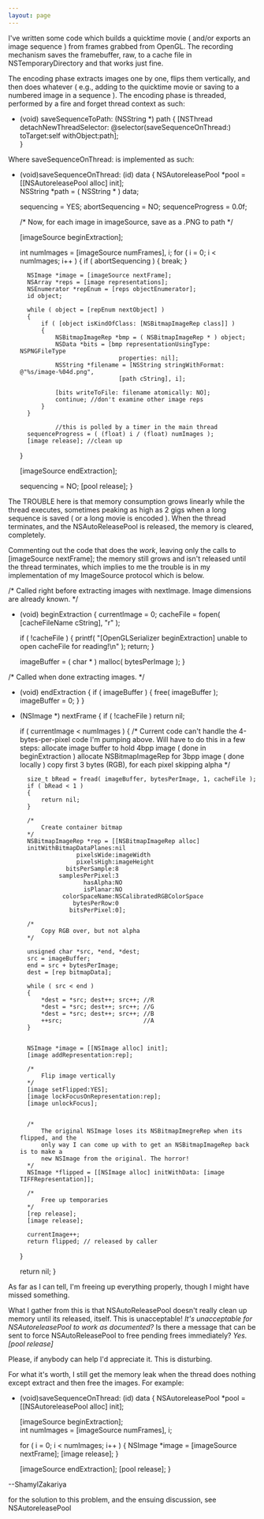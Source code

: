 ```yaml
---
layout: page
---
```


I've written some code which builds a quicktime movie ( and/or exports an image sequence ) from frames grabbed from OpenGL. The recording mechanism saves the framebuffer, raw, to a cache file in NSTemporaryDirectory and that works just fine.

The encoding phase extracts images one by one, flips them vertically, and then does whatever ( e.g., adding to the quicktime movie or saving to a numbered image in a sequence ). The encoding phase is threaded, performed by a fire and forget thread context as such:

    
- (void) saveSequenceToPath: (NSString *) path
{
	[NSThread detachNewThreadSelector: @selector(saveSequenceOnThread:) 
              toTarget:self withObject:path];	
}


Where     saveSequenceOnThread:  is implemented as such:

    
- (void)saveSequenceOnThread: (id) data
{
	NSAutoreleasePool *pool = [[NSAutoreleasePool alloc] init];  
	NSString *path = ( NSString * ) data;
	
	sequencing = YES;
	abortSequencing = NO;
	sequenceProgress = 0.0f;

	/*
		Now, for each image in imageSource, save as a .PNG to path
	*/
	
	[imageSource beginExtraction];
	
	int numImages = [imageSource numFrames], i;
	for ( i = 0; i < numImages; i++ )
	{
		if ( abortSequencing )
		{
			break;
		}
	
		NSImage *image = [imageSource nextFrame];
		NSArray *reps = [image representations];
		NSEnumerator *repEnum = [reps objectEnumerator];
		id object;
		
		while ( object = [repEnum nextObject] )
		{
			if ( [object isKindOfClass: [NSBitmapImageRep class]] )
			{
				NSBitmapImageRep *bmp = ( NSBitmapImageRep * ) object;
				NSData *bits = [bmp representationUsingType: NSPNGFileType 
                                  properties: nil];
				NSString *filename = [NSString stringWithFormat: @"%s/image-%04d.png", 
                                  [path cString], i];
				
				[bits writeToFile: filename atomically: NO];
				continue; //don't examine other image reps
			}
		}

                //this is polled by a timer in the main thread
		sequenceProgress = ( (float) i / (float) numImages );		
		[image release]; //clean up
	}
	
	
	[imageSource endExtraction];
	
	sequencing = NO;
	[pool release];
}


The TROUBLE here is that memory consumption grows linearly while the thread executes, sometimes peaking as high as 2 gigs when a long sequence is saved ( or a long movie is encoded ). When the thread terminates, and the NSAutoReleasePool is released, the memory is cleared, completely. 

Commenting out the code that does the *work*, leaving only the calls to      [imageSource nextFrame];  the memory still grows and isn't released until the thread terminates, which implies to me the trouble is in my implementation of my ImageSource protocol which is below.

    

/*
   Called right before extracting images with nextImage. Image dimensions are 
   already known.
*/
- (void) beginExtraction
{
	currentImage = 0;
	cacheFile = fopen( [cacheFileName cString], "r" );

	if ( !cacheFile )
	{
		printf( "[OpenGLSerializer beginExtraction] unable to open cacheFile for reading!\n" );
		return;
	}

	imageBuffer = ( char * ) malloc( bytesPerImage );
}

/*
   Called when done extracting images.
*/
- (void) endExtraction
{
	if ( imageBuffer )
	{
		free( imageBuffer );
		imageBuffer = 0;
	}
}


- (NSImage *) nextFrame
{
	if ( !cacheFile ) return nil;
	
	if ( currentImage < numImages )
	{
		/*
			Current code can't handle the 4-bytes-per-pixel code I'm pumping
			above. Will have to do this in a few steps:
				allocate image buffer to hold 4bpp image ( done in beginExtraction )
				allocate NSBitmapImageRep for 3bpp image ( done locally )
				copy first 3 bytes (RGB), for each pixel skipping alpha
		*/

		size_t bRead = fread( imageBuffer, bytesPerImage, 1, cacheFile );
		if ( bRead < 1 )
		{
			return nil;
		}
	
		/*
			Create container bitmap
		*/
		NSBitmapImageRep *rep = [[NSBitmapImageRep alloc]
		initWithBitmapDataPlanes:nil
					  pixelsWide:imageWidth
					  pixelsHigh:imageHeight
				   bitsPerSample:8
				 samplesPerPixel:3
						hasAlpha:NO
						isPlanar:NO
				  colorSpaceName:NSCalibratedRGBColorSpace
					 bytesPerRow:0
					bitsPerPixel:0];
					
		/*
			Copy RGB over, but not alpha
		*/

		unsigned char *src, *end, *dest;
		src = imageBuffer;
		end = src + bytesPerImage;
		dest = [rep bitmapData];

		while ( src < end )
		{
			*dest = *src; dest++; src++; //R
			*dest = *src; dest++; src++; //G
			*dest = *src; dest++; src++; //B
			++src;                       //A
		}

		
		NSImage *image = [[NSImage alloc] init];
		[image addRepresentation:rep];

		/*
			Flip image vertically
		*/
		[image setFlipped:YES];
		[image lockFocusOnRepresentation:rep];
		[image unlockFocus];


		/*
			The original NSImage loses its NSBitmapImegreRep when its flipped, and the
			only way I can come up with to get an NSBitmapImageRep back is to make a 
			new NSImage from the original. The horror!
		*/
		NSImage *flipped = [[NSImage alloc] initWithData: [image TIFFRepresentation]];
		
		/*
			Free up temporaries
		*/
		[rep release];
		[image release];
		
		currentImage++;
		return flipped; // released by caller
	}

	return nil;
}



As far as I can tell, I'm freeing up everything properly, though I might have missed something.

What I gather from this is that NSAutoReleasePool doesn't really clean up memory until its released, itself. This is unacceptable! *It's unacceptable for NSAutoreleasePool to work as documented?* Is there a message that can be sent to force NSAutoReleasePool to free pending frees immediately? *Yes.     [pool release]*

Please, if anybody can help I'd appreciate it. This is disturbing.

For what it's worth, I still get the memory leak when the thread does nothing except extract and then free the images. For example:

    

- (void)saveSequenceOnThread: (id) data
{
	NSAutoreleasePool *pool = [[NSAutoreleasePool alloc] init];  

	[imageSource beginExtraction];	
	int numImages = [imageSource numFrames], i;

	for ( i = 0; i < numImages; i++ )
	{
		NSImage *image = [imageSource nextFrame];
		[image release];
	}
	
	
	[imageSource endExtraction];
	[pool release];
}



--ShamylZakariya

for the solution to this problem, and the ensuing discussion, see NSAutoreleasePool
